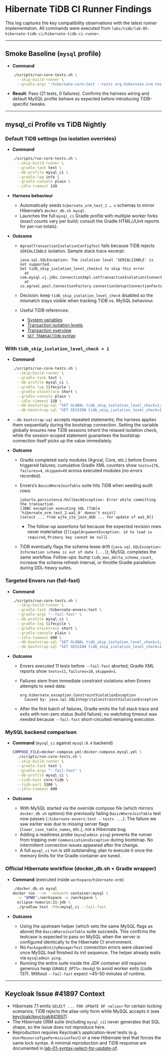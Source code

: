 # Hibernate TiDB CI Runner Findings

This log captures the key compatibility observations with the latest runner implementation. All commands were executed from `labs/tidb/lab-05-hibernate-tidb-ci/hibernate-tidb-ci-runner`.

---

## Smoke Baseline (`mysql` profile)

- **Command**

  ```bash
  ./scripts/run-core-tests.sh \
    --skip-build-runner \
    --gradle-args ":hibernate-core:test --tests org.hibernate.orm.test.property.GetAndIsVariantGetterTest"
  ```

- **Result**: Pass (21 tests, 0 failures). Confirms the harness wiring and default MySQL profile behave as expected before introducing TiDB-specific tweaks.

---

## mysql_ci Profile vs TiDB Nightly

### Default TiDB settings (no isolation overrides)

- **Command**

  ```bash
  ./scripts/run-core-tests.sh \
    --skip-build-runner \
    --gradle-task test \
    --db-profile mysql_ci \
    --gradle-log info \
    --gradle-console plain \
    --idle-timeout 120
  ```

- **Harness behaviour**
  - Automatically seeds `hibernate_orm_test_1 … n` schemas to mirror Hibernate’s `docker_db.sh mysql`.
  - Launches the full `mysql_ci` Gradle profile with multiple worker forks (exact counts vary per build; consult the Gradle HTML/JUnit reports for per-run totals).

- **Outcome**
  - `AgroalTransactionIsolationConfigTest` fails because TiDB rejects `SERIALIZABLE` isolation. Sample stack trace excerpt:

    ```log
    java.sql.SQLException: The isolation level 'SERIALIZABLE' is not supported.
    Set tidb_skip_isolation_level_check=1 to skip this error
      at com.mysql.cj.jdbc.ConnectionImpl.setTransactionIsolation(ConnectionImpl.java:2406)
      at io.agroal.pool.ConnectionFactory.connectionSetup(ConnectionFactory.java:249)
    ```

  - Decision: keep `tidb_skip_isolation_level_check` disabled so the mismatch stays visible when tracking TiDB vs. MySQL behaviour.
  - Useful TiDB references:
    - [System variables](https://docs.pingcap.com/tidb/v8.5/system-variables/)
    - [Transaction isolation levels](https://docs.pingcap.com/tidb/v8.5/transaction-isolation-levels/)
    - [Transaction overview](https://docs.pingcap.com/tidb/v8.5/dev-guide-transaction-overview/)
    - [`SET TRANSACTION` syntax](https://docs.pingcap.com/tidb/v8.5/sql-statement-set-transaction/)

### With `tidb_skip_isolation_level_check = 1`

- **Command**

  ```bash
  ./scripts/run-core-tests.sh \
    --skip-build-runner \
    --gradle-task test \
    --db-profile mysql_ci \
    --gradle-log lifecycle \
    --gradle-stacktrace short \
    --gradle-console plain \
    --idle-timeout 120 \
    --db-bootstrap-sql "SET GLOBAL tidb_skip_isolation_level_check=1;" \
    --db-bootstrap-sql "SET SESSION tidb_skip_isolation_level_check=1;"
  ```

- `--db-bootstrap-sql` accepts repeated statements; the harness applies them sequentially during the bootstrap connection. Setting the variable globally ensures new TiDB sessions inherit the relaxed isolation check, while the session-scoped statement guarantees the bootstrap connection itself picks up the value immediately.

- **Outcome**
  - Gradle completed early modules (Agroal, Core, etc.) before Envers triggered failures; cumulative Gradle XML counters show `tests=176`, `failures=4`, `skipped=49` across executed modules (no errors recorded).
  - Envers’s `BasicWhereJoinTable` suite hits TiDB when seeding audit rows:

    ```log
    jakarta.persistence.RollbackException: Error while committing the transaction
    [JDBC exception executing SQL [Table 'hibernate_orm_test_2.wa1_0' doesn't exist]
    [select ... from wjte_ite_join_AUD ... for update of wa1_0]]
    ```

    - The follow-up assertions fail because the expected revision rows never materialise (`IllegalArgumentException: id to load is required`, `Primary key cannot be null`).

  - TiDB eventually flags the schema lease drift (`java.sql.SQLException: Information schema is out of date [...]`); MySQL completes the same workflow. Follow-ups: bump `tidb_max_delta_schema_count`, increase the schema refresh interval, or throttle Gradle parallelism during DDL-heavy suites.

### Targeted Envers run (fail-fast)

- **Command**

  ```bash
  ./scripts/run-core-tests.sh \
    --skip-build-runner \
    --gradle-task :hibernate-envers:test \
    --gradle-args "--fail-fast" \
    --db-profile mysql_ci \
    --gradle-log lifecycle \
    --gradle-stacktrace short \
    --gradle-console plain \
    --idle-timeout 600 \
    --db-bootstrap-sql "SET GLOBAL tidb_skip_isolation_level_check=1;" \
    --db-bootstrap-sql "SET SESSION tidb_skip_isolation_level_check=1;"
  ```

- **Outcome**
  - Envers executed 11 tests before `--fail-fast` aborted; Gradle XML reports show `tests=11`, `failures=10`, `skipped=1`.
  - Failures stem from immediate constraint violations when Envers attempts to seed data:

    ```log
    org.hibernate.exception.ConstraintViolationException
      Caused by: java.sql.SQLIntegrityConstraintViolationException
    ```

  - After the first batch of failures, Gradle emits the full stack trace and exits with non-zero status (build failure); no watchdog timeout was needed because `--fail-fast` short-circuited remaining execution.

### MySQL backend comparison

- **Command** (`mysql_ci` against `mysql:8.4` backend)

  ```bash
  COMPOSE_FILE=docker-compose.yml:docker-compose.mysql.yml \
    ./scripts/run-core-tests.sh \
    --skip-build-runner \
    --gradle-task test \
    --gradle-args "--fail-fast" \
    --db-profile mysql_ci \
    --tidb-host core-tidb \
    --tidb-port 3306 \
    --idle-timeout 600
  ```

- **Outcome**
  - With MySQL started via the override compose file (which mirrors `docker_db.sh` options) the previously failing `BasicWhereJoinTable` test now passes (`:hibernate-envers:test --tests ...`). The failure we saw earlier was due to missing server flags (`lower_case_table_names`, etc.), not a Hibernate bug.
  - Adding a readiness probe (`mysqladmin ping`) prevents the runner from tripping over `CommunicationsException` during bootstrap. No intermittent connection issues appeared after the change.
  - A full `mysql_ci` run is still outstanding; plan to execute it once the memory limits for the Gradle container are tuned.

### Official Hibernate workflow (docker_db.sh + Gradle wrapper)

- **Command** (executed inside `workspace/hibernate-orm`):

  ```bash
  ./docker_db.sh mysql
  docker run --rm --network container:mysql \
    -v "$PWD":/workspace -w /workspace \
    eclipse-temurin:21-jdk \
    ./gradlew test -Pdb=mysql_ci --fail-fast
  ```

- **Outcome**
  - Using the upstream helper (which sets the same MySQL flags as above) the `BasicWhereJoinTable` suite succeeds. This confirms the testcase is expected to pass on MySQL when the server is configured identically to the Hibernate CI environment.
  - No `PackagedEntityManagerTest` connection errors were observed once MySQL had finished its init sequence. The helper already waits via `mysqladmin ping`.
  - Running the entire suite inside the JDK container still requires generous heap (`GRADLE_OPTS=-Xmx4g`) to avoid worker exits (code 137). Without `--fail-fast` expect ~45–50 minutes of runtime.

---

## Keycloak Issue #41897 Context

- Hibernate 7.1 emits `SELECT ... FOR UPDATE OF <alias>` for certain locking scenarios; TiDB rejects the alias-only form while MySQL accepts it (see [keycloak/keycloak#41897](https://github.com/keycloak/keycloak/issues/41897)).
- The Hibernate ORM suite (including `mysql_ci`) never generates that SQL shape, so the issue does not reproduce here.
- Reproduction requires Keycloak’s application-level tests (e.g. `UserResourceTypePermissionTest`) or a new Hibernate test that forces the same lock syntax. A minimal reproduction and TiDB response are documented in [lab-01-syntax-select-for-update-of](https://github.com/alastori/tidb-sandbox/blob/main/labs/tidb/lab-01-syntax-select-for-update-of/lab-01-syntax-select-for-update-of.md).
